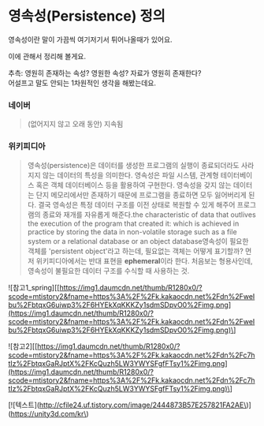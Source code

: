 # 영속성\(Persistence\) 정의

영속성이란 말이 가끔씩 여기저기서 튀어나올때가 있어요.   
  
이에 관해서 정리해 볼게요.   
  
추측: 영원히 존재하는 속성? 영원한 속성? 자료가 영원히 존재한다?   
어설프고 말도 안되는 1차원적인 생각을 해봤는데요. 

### **네이버**

> \(없어지지 않고 오래 동안\) 지속됨



### 위키피디아

> 영속성\(persistence\)은 데이터를 생성한 프로그램의 실행이 종료되더라도 사라지지 않는 데이터의 특성을 의미한다. 영속성은 파일 시스템, 관계형 테이터베이스 혹은 객체 데이터베이스 등을 활용하여 구현한다. 영속성을 갖지 않는 데이터는 단지 메모리에서만 존재하기 때문에 프로그램을 종료하면 모두 잃어버리게 된다. 결국 영속성은 특정 데이터 구조를 이전 상태로 복원할 수 있게 해주어 프로그램의 종료와 재개를 자유롭게 해준다.the characteristic of data that outlives the execution of the program that created it: which is achieved in practice by storing the data in non-volatile storage such as a file system or a relational database or an object database영속성이 필요한 객체를 'persistent object'라고 하는데, 필요없는 객체는 어떻게 표기할까? 먼저 위키피디아에서는 반대 표현을 **ephemeral**이라 한다. 처음보는 형용사인데, 영속성이 불필요한 데이터 구조를 수식할 때 사용하는 것.

!\[참고1\_spring\]\[[https://img1.daumcdn.net/thumb/R1280x0/?scode=mtistory2&fname=https%3A%2F%2Fk.kakaocdn.net%2Fdn%2FweIbu%2FbtqxG6uiwp3%2F6HYEkXqKKKZy1sdmSDpvO0%2Fimg.png](https://img1.daumcdn.net/thumb/R1280x0/?scode=mtistory2&fname=https%3A%2F%2Fk.kakaocdn.net%2Fdn%2FweIbu%2FbtqxG6uiwp3%2F6HYEkXqKKKZy1sdmSDpvO0%2Fimg.png)\]

!\[참고2\]\[[https://img1.daumcdn.net/thumb/R1280x0/?scode=mtistory2&fname=https%3A%2F%2Fk.kakaocdn.net%2Fdn%2Fc7htIz%2FbtqxGaRJptX%2FKcQuzh5LW3YWYSFgfFTsy1%2Fimg.png](https://img1.daumcdn.net/thumb/R1280x0/?scode=mtistory2&fname=https%3A%2F%2Fk.kakaocdn.net%2Fdn%2Fc7htIz%2FbtqxGaRJptX%2FKcQuzh5LW3YWYSFgfFTsy1%2Fimg.png)\]



\[!\[텍스트\]\(http://cfile24.uf.tistory.com/image/2444873B57E257821FA2AE\)\]\(https://unity3d.com/kr\)

